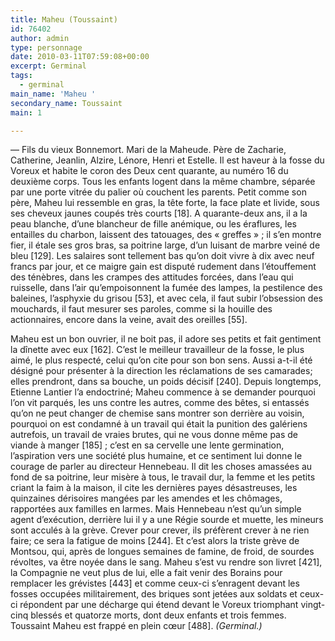 ```yaml
---
title: Maheu (Toussaint)
id: 76402
author: admin
type: personnage
date: 2010-03-11T07:59:08+00:00
excerpt: Germinal
tags:
  - germinal
main_name: 'Maheu '
secondary_name: Toussaint
main: 1

---
```

— Fils du vieux Bonnemort. Mari de la Maheude. Père de Zacharie, Catherine, Jeanlin, Alzire, Lénore, Henri et Estelle. Il est haveur à la fosse du Voreux et habite le coron des Deux cent quarante, au numéro 16 du deuxième corps. Tous les enfants logent dans la même chambre, séparée par une porte vitrée du palier où couchent les parents. Petit comme son père, Maheu lui ressemble en gras, la tête forte, la face plate et livide, sous ses cheveux jaunes coupés très courts [18]. A quarante-deux ans, il a la peau blanche, d’une blancheur de fille anémique, ou les éraflures, les entailles du charbon, laissent des tatouages, des « greffes » ; il s’en montre fier, il étale ses gros bras, sa poitrine large, d’un luisant de marbre veiné de bleu [129]. Les salaires sont tellement bas qu’on doit vivre à dix avec neuf francs par jour, et ce maigre gain est disputé rudement dans l’étouffement des ténèbres, dans les crampes des attitudes forcées, dans l’eau qui ruisselle, dans l’air qu’empoisonnent la fumée des lampes, la pestilence des baleines, l’asphyxie du grisou [53], et avec cela, il faut subir l’obsession des mouchards, il faut mesurer ses paroles, comme si la houille des actionnaires, encore dans la veine, avait des oreilles [55].

Maheu est un bon ouvrier, il ne boit pas, il adore ses petits et fait gentiment la dînette avec eux [162]. C’est le meilleur travailleur de la fosse, le plus aimé, le plus respecté, celui qu’on cite pour son bon sens. Aussi a-t-il été désigné pour présenter à la direction les réclamations de ses camarades; elles prendront, dans sa bouche, un poids décisif [240]. Depuis longtemps, Etienne Lantier l’a endoctriné; Maheu commence à se demander pourquoi l’on vit parqués, les uns contre les autres, comme des bêtes, si entassés qu’on ne peut changer de chemise sans montrer son derrière au voisin, pourquoi on est condamné à un travail qui était la punition des galériens autrefois, un travail de vraies brutes, qui ne vous donne même pas de viande à manger [185] ; c’est en sa cervelle une lente germination, l’aspiration vers une société plus humaine, et ce sentiment lui donne le courage de parler au directeur Hennebeau. Il dit les choses amassées au fond de sa poitrine, leur misère à tous, le travail dur, la femme et les petits criant la faim à la maison, il cite les dernières payes désastreuses, les quinzaines dérisoires mangées par les amendes et les chômages, rapportées aux familles en larmes. Mais Hennebeau n’est qu’un simple agent d’exécution, derrière lui il y a une Régie sourde et muette, les mineurs sont acculés à la grève. Crever pour crever, ils préfèrent crever à ne rien faire; ce sera la fatigue de moins [244]. Et c’est alors la triste grève de Montsou, qui, après de longues semaines de famine, de froid, de sourdes révoltes, va être noyée dans le sang. Maheu s’est vu rendre son livret [421], la Compagnie ne veut plus de lui, elle a fait venir des Borains pour remplacer les grévistes [443] et comme ceux-ci s’enragent devant les fosses occupées militairement, des briques sont jetées aux soldats et ceux-ci répondent par une décharge qui étend devant le Voreux triomphant vingt-cinq blessés et quatorze morts, dont deux enfants et trois femmes. Toussaint Maheu est frappé en plein cœur [488]. _(Germinal.)_